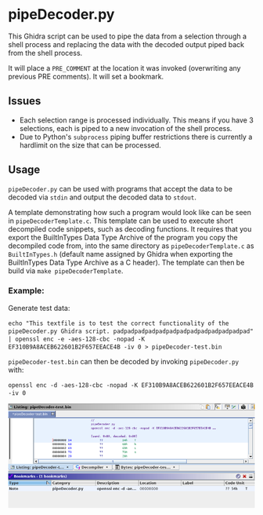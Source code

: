 # pipeDecoder.py

This Ghidra script can be used to pipe the data from a selection through a shell process and replacing the data with the decoded output piped back from the shell process.

It will place a `PRE_COMMENT` at the location it was invoked (overwriting any previous PRE comments). It will set a bookmark.

## Issues

- Each selection range is processed individually. This means if you have 3 selections, each is piped to a new invocation of the shell process.
- Due to Python's `subprocess` piping buffer restrictions there is currently a hardlimit on the size that can be processed.

## Usage

`pipeDecoder.py` can be used with programs that accept the data to be decoded via
`stdin` and output the decoded data to `stdout`.

A template demonstrating how such a program would look like can be seen in `pipeDecoderTemplate.c`.
This template can be used to execute short decompiled code snippets, such as decoding functions.
It requires that you export the BuiltInTypes Data Type Archive of the program you copy the
decompiled code from, into the same directory as `pipeDecoderTemplate.c` as `BuiltInTypes.h` (default name assigned by Ghidra
when exporting the  BuiltInTypes Data Type Archive as a C header). The template can
then be build via `make pipeDecoderTemplate`.

### Example:

Generate test data:

```
echo "This textfile is to test the correct functionality of the pipeDecoder.py Ghidra script. padpadpadpadpadpadpadpadpadpadpadpadpad" | openssl enc -e -aes-128-cbc -nopad -K EF310B9A8ACEB622601B2F657EEACE4B -iv 0 > pipeDecoder-test.bin
```

`pipeDecoder-test.bin` can then be decoded by invoking `pipeDecoder.py` with:

```
openssl enc -d -aes-128-cbc -nopad -K EF310B9A8ACEB622601B2F657EEACE4B -iv 0
```

![Example of pipeDecoder.py annotation in Ghidra](pipeDecoder.png)


